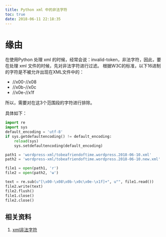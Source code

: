 ```yaml
---
title: Python xml 中的非法字符
toc: true
date: 2018-06-11 22:18:35
---
```

# 缘由

在使用Python 处理 xml 的时候，经常会说：invalid-token，非法字符，因此，要在处理 xml 文件的时候，先对非法字符进行过滤。
根据W3C的标准，以下16进制的字符是不被允许出现在XML文件中的：

 - //x00-//x08 
 - //x0b-//x0c 
 - //x0e-//x1f

所以，需要对在这3个范围段的字符进行排除。

具体如下：
```python
import re
import sys
default_encoding = 'utf-8'
if sys.getdefaultencoding() != default_encoding:
    reload(sys)
    sys.setdefaultencoding(default_encoding)

path1 = 'wordpress-xml/tobeafriendoftime.wordpress.2018-06-10.xml'
path2 = 'wordpress-xml/tobeafriendoftime.wordpress.2018-06-10.new.xml'

file1 = open(path1, 'r')
file2 = open(path2, 'w')

text = re.sub(u"[\x00-\x08\x0b-\x0c\x0e-\x1f]+", u"", file1.read())
file2.write(text)
file2.flush()
file1.close()
file2.close()
```

## 相关资料

  1. [xml非法字符](https://blog.csdn.net/a_heng/article/details/5287390)